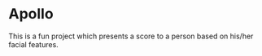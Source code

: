 # Apollo
This is a fun project which presents a score to a person based on his/her facial features. 
